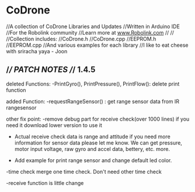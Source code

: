# CoDrone
//A collection of CoDrone Libraries and Updates
//Written in Arduino IDE
//For the Robolink community 
//Learn more at www.Robolink.com
//
//
//Collection includes:
//CoDrone.h
//CoDrone.cpp
//EEPROM.h
//EEPROM.cpp
//And various examples for each library
//I like to eat cheese with sriracha yaya - Joon


/*******************************************************************/
PATCH NOTES
/*******************************************************************/
1.4.5
---------------------------------------------------------------------
deleted Functions:
-PrintGyro(), PrintPressure(), PrintFlow(): delete print function

added Function:
-requestRangeSensor() : get range sensor data from IR rangesensor

other fix point:
-remove debug part for receive check(over 1000 lines) if you need it download lower version to use it

- Actual receive check data is range and attitude if you need more information for sensor data please let me know. We can get pressure, motor input voltage, raw gyro and accel data, bettery, etc. more.

- Add example for print range sensor and change default led color.

-time check merge one time check. Don't need other time check

-receive function is little change
